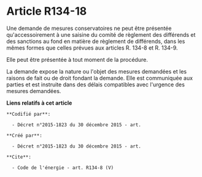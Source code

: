 # Article R134-18

Une demande de mesures conservatoires ne peut être présentée qu'accessoirement à une saisine du comité de règlement des
différends et des sanctions au fond en matière de règlement de différends, dans les mêmes formes que celles prévues aux
articles R. 134-8 et R. 134-9. 

Elle peut être présentée à tout moment de la procédure.

La demande expose la nature ou l'objet des mesures demandées et les raisons de fait ou de droit fondant la demande. Elle est
communiquée aux parties et est instruite dans des délais compatibles avec l'urgence des mesures demandées.

**Liens relatifs à cet article**

	**Codifié par**:

	  - Décret n°2015-1823 du 30 décembre 2015 - art.

	**Créé par**:

	  - Décret n°2015-1823 du 30 décembre 2015 - art.

	**Cite**:

	  - Code de l'énergie - art. R134-8 (V)

